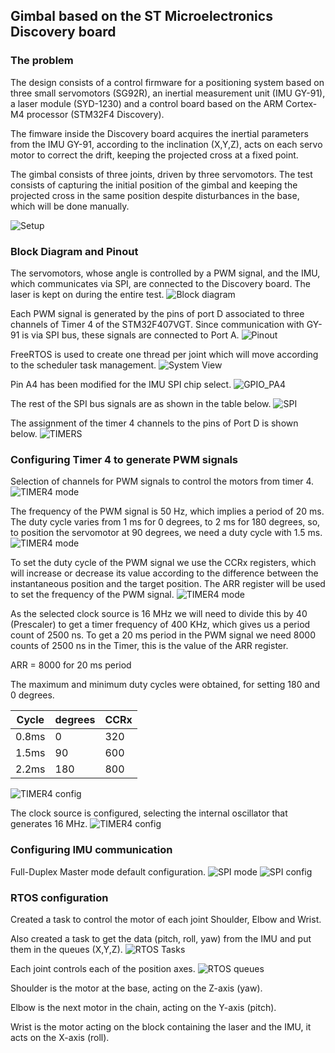 ## Gimbal based on the ST Microelectronics Discovery board ##

### The problem ###

The design consists of a control firmware for a positioning system based on three small servomotors (SG92R), an inertial measurement unit (IMU GY-91), a laser module (SYD-1230) and a control board based on the ARM Cortex-M4 processor (STM32F4 Discovery).

The fimware inside the Discovery board acquires the inertial parameters from the IMU GY-91, according to the inclination (X,Y,Z), acts on each servo motor to correct the drift, keeping the projected cross at a fixed point.

The gimbal consists of three joints, driven by three servomotors. The test consists of capturing the initial position of the gimbal and keeping the projected cross in the same position despite disturbances in the base, which will be done manually.

![Setup](mediafiles/Gimbal_setup.PNG)

### Block Diagram and Pinout ###

The servomotors, whose angle is controlled by a PWM signal, and the IMU, which communicates via SPI, are connected to the Discovery board. The laser is kept on during the entire test.
![Block diagram](mediafiles/Gimbal_block_diagram.PNG)

Each PWM signal is generated by the pins of port D associated to three channels of Timer 4 of the STM32F407VGT.
Since communication with GY-91 is via SPI bus, these signals are connected to Port A.
![Pinout](mediafiles/mcu_pinout.PNG)

FreeRTOS is used to create one thread per joint which will move according to the scheduler task management.
![System View](mediafiles/system_view.PNG)

Pin A4 has been modified for the IMU SPI chip select.
![GPIO_PA4](mediafiles/01_01_GPIO_PA4.PNG)

The rest of the SPI bus signals are as shown in the table below.
![SPI](mediafiles/01_02_GPIO_SPI.PNG)

The assignment of the timer 4 channels to the pins of Port D is shown below.
![TIMERS](mediafiles/01_03_GPIO_TIMERS.PNG)

### Configuring Timer 4 to generate PWM signals ###

Selection of channels for PWM signals to control the motors from timer 4.
![TIMER4 mode](mediafiles/03_01_TIMER4_Mode.PNG)

The frequency of the PWM signal is 50 Hz, which implies a period of 20 ms. The duty cycle varies from 1 ms for 0 degrees, to 2 ms for 180 degrees, so, to position the servomotor at 90 degrees, we need a duty cycle with 1.5 ms.
![TIMER4 mode](mediafiles/03_01_TIMER4_Mode_3.PNG)

To set the duty cycle of the PWM signal we use the CCRx registers, which will increase or decrease its value according to the difference between the instantaneous position and the target position. The ARR register will be used to set the frequency of the PWM signal.
![TIMER4 mode](mediafiles/03_01_TIMER4_Mode_2.jpg)

As the selected clock source is 16 MHz we will need to divide this by 40 (Prescaler) to get a timer frequency of 400 KHz, which gives us a period count of 2500 ns. To get a 20 ms period in the PWM signal we need 8000 counts of 2500 ns in the Timer, this is the value of the ARR register.

ARR = 8000 for 20 ms period

The maximum and minimum duty cycles were obtained, for setting 180 and 0 degrees.

|Cycle|degrees|CCRx|
|---|---|---|
|0.8ms|0| 320|
|1.5ms | 90 | 600|
|2.2ms | 180 | 800|

![TIMER4 config](mediafiles/03_02_TIMER4_Config.PNG)

The clock source is configured, selecting the internal oscillator that generates 16 MHz.
![TIMER4 config](mediafiles/03_03_TIMER4_Clock.PNG)

### Configuring IMU communication ###

Full-Duplex Master mode default configuration.
![SPI mode](mediafiles/04_01_SPI_Mode.PNG)
![SPI config](mediafiles/04_02_SPI_Config.PNG)

### RTOS configuration ###

Created a task to control the motor of each joint Shoulder, Elbow and Wrist.

Also created a task to get the data (pitch, roll, yaw) from the IMU and put them in the queues (X,Y,Z).
![RTOS Tasks](mediafiles/06_01_RTOS_task.PNG)

Each joint controls each of the position axes.
![RTOS queues](mediafiles/06_02_RTOS_queue.PNG)

Shoulder is the motor at the base, acting on the Z-axis (yaw).

Elbow is the next motor in the chain, acting on the Y-axis (pitch).

Wrist is the motor acting on the block containing the laser and the IMU, it acts on the X-axis (roll).





